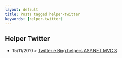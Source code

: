 ```yaml
---
layout: default
title: Posts tagged helper-twitter
keywords: [helper-twitter]
---
```

<h2 class="category">Helper Twitter</h2>
<ul class="posts">
<li>
<p>
<span class="date">15/11/2010</span> &raquo; 
<a href="/blog/twitter-bing-helpers-asp-net-mvc-3">Twitter e Bing helpers ASP.NET MVC 3</a>
</p>
</li> 
</ul>

